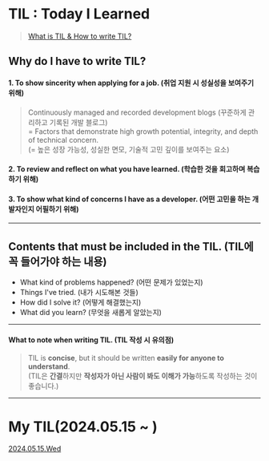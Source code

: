 # TIL : Today I Learned
> <a href="https://nbcamp.spartacodingclub.kr/blog/til-제대로-작성하는-방법-til이란-til-작성-이유-3498" target="_blank" rel="noopener noreferrer">What is TIL & How to write TIL?</a>


## Why do I have to write TIL?
#### 1. To show sincerity when applying for a job. (취업 지원 시 성실성을 보여주기 위해)
> Continuously managed and recorded development blogs
> (꾸준하게 관리하고 기록된 개발 블로그)  
= Factors that demonstrate high growth potential, integrity, and depth of technical concern.  
(= 높은 성장 가능성, 성실한 면모, 기술적 고민 깊이를 보여주는 요소)


#### 2. To review and reflect on what you have learned. (학습한 것을 회고하며 복습하기 위해)
#### 3. To show what kind of concerns I have as a developer. (어떤 고민을 하는 개발자인지 어필하기 위해)
---
## Contents that must be included in the TIL. (TIL에 꼭 들어가야 하는 내용)  
  - What kind of problems happened? (어떤 문제가 있었는지)
  - Things I've tried. (내가 시도해본 것들)
  - How did I solve it? (어떻게 해결했는지)
  - What did you learn? (무엇을 새롭게 알았는지)
---
#### What to note when writing TIL. (TIL 작성 시 유의점)
> TIL is <b>concise</b>, but it should be written <b>easily for anyone to understand</b>.  
(TIL은 <b>간결</b>하지만 <b>작성자가 아닌 사람이 봐도 이해가 가능</b>하도록 작성하는 것이 좋습니다.)

---
# My TIL(2024.05.15 ~ )
<a href="https://github.com/MinjuKang727/I_am_Super_Junior/blob/8d59fe20e990164f934a250e0ce16f28e8112e67/TIL/til_20240515.md" target="_blank">2024.05.15.Wed</a>
